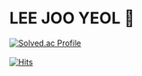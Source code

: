 # LEE JOO YEOL 👋
[![Solved.ac Profile](http://mazassumnida.wtf/api/generate_badge?boj=ljy7221)](https://solved.ac/ljy7221) <br><br>
[![Hits](https://hits.seeyoufarm.com/api/count/incr/badge.svg?url=https%3A%2F%2Fgithub.com%2FMelonisjy%2F&count_bg=%236EE786&title_bg=%2336744B&icon=&icon_color=%23E7E7E7&title=hits&edge_flat=false)](https://hits.seeyoufarm.com)
